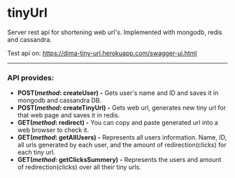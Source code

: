 # tinyUrl
Server rest api for shortening web url's. Implemented with mongodb, redis and cassandra.

Test api on: https://dima-tiny-url.herokuapp.com/swagger-ui.html

----------------
###  API provides:
* **POST(_method_: createUser) -** Gets user's name and ID and saves it in mongodb and cassandra DB.
* **POST(_method_: createTinyUrl) -** Gets web url, generates new tiny url for that web page and saves it in redis.
* **GET(_method_: redirect) -** You can copy and paste generated url into a web browser to check it.
* **GET(_method_: getAllUsers) -** Represents all users information. Name, ID, all urls generated by each user, and the amount of redirection(clicks) for each tiny url.
* **GET(_method_: getClicksSummery) -** Represents the users and amount of redirection(clicks) over all their tiny urls.
